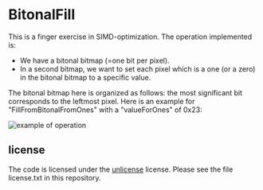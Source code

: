 # BitonalFill

This is a finger exercise in SIMD-optimization. The operation implemented is: 

* We have a bitonal bitmap (=one bit per pixel).
* In a second bitmap, we want to set each pixel which is a one (or a zero) in the bitonal bitmap to a specific value.

The bitonal bitmap here is organized as follows: the most significant bit corresponds to the leftmost pixel.
Here is an example for "FillFromBitonalFromOnes" with a "valueForOnes" of 0x23:

![example of operation](https://your-copied-image-address)

## license

The code is licensed under the [unlicense](http://unlicense.org/) license. Please see the file license.txt in this repository.